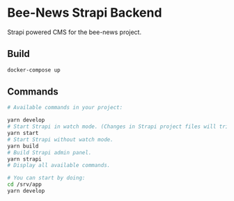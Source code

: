 # Bee-News Strapi Backend

Strapi powered CMS for the bee-news project.

## Build

```bash
docker-compose up
```

## Commands

```bash
# Available commands in your project:

yarn develop
# Start Strapi in watch mode. (Changes in Strapi project files will trigger a server restart)
yarn start
# Start Strapi without watch mode.
yarn build
# Build Strapi admin panel.
yarn strapi
# Display all available commands.

# You can start by doing:
cd /srv/app
yarn develop
```
